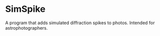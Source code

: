 # SimSpike
A program that adds simulated diffraction spikes to photos. Intended for astrophotographers.
